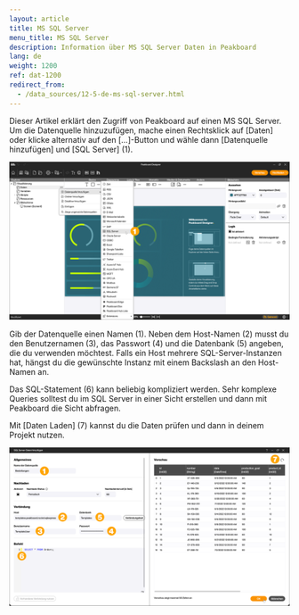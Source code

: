 ```yaml
---
layout: article
title: MS SQL Server
menu_title: MS SQL Server
description: Information über MS SQL Server Daten in Peakboard
lang: de
weight: 1200
ref: dat-1200
redirect_from:
  - /data_sources/12-5-de-ms-sql-server.html
---
```


Dieser Artikel erklärt den Zugriff von Peakboard auf einen MS SQL Server.
Um die Datenquelle hinzuzufügen, mache einen Rechtsklick auf [Daten] oder klicke alternativ auf den [...]-Button und wähle dann [Datenquelle hinzufügen] und [SQL Server] (1).

![Datenquelle hinzufügen](/assets/images/data-sources/ms-sql/de_sql-01.png)

Gib der Datenquelle einen Namen (1). Neben dem Host-Namen (2) musst du den Benutzernamen (3), das Passwort (4) und die Datenbank (5) angeben, die du verwenden möchtest. Falls ein Host mehrere SQL-Server-Instanzen hat, hängst du die gewünschte Instanz mit einem Backslash an den Host-Namen an.

Das SQL-Statement (6) kann beliebig kompliziert werden.
Sehr komplexe Queries solltest du im SQL Server in einer Sicht erstellen und dann mit Peakboard die Sicht abfragen.

Mit [Daten Laden] (7) kannst du die Daten prüfen und dann in deinem Projekt nutzen.

![SQL Dialog](/assets/images/data-sources/ms-sql/de_sql-02.png)
